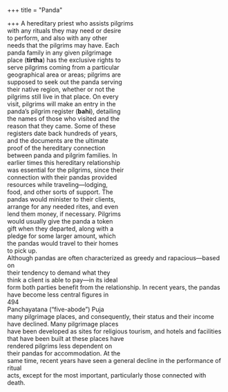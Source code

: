 +++
title = "Panda"

+++
A hereditary priest who assists pilgrims  
with any rituals they may need or desire  
to perform, and also with any other  
needs that the pilgrims may have. Each  
panda family in any given pilgrimage  
place (**tirtha**) has the exclusive rights to  
serve pilgrims coming from a particular  
geographical area or areas; pilgrims are  
supposed to seek out the panda serving  
their native region, whether or not the  
pilgrims still live in that place. On every  
visit, pilgrims will make an entry in the  
panda’s pilgrim register (**bahi**), detailing  
the names of those who visited and the  
reason that they came. Some of these  
registers date back hundreds of years,  
and the documents are the ultimate  
proof of the hereditary connection  
between panda and pilgrim families. In  
earlier times this hereditary relationship  
was essential for the pilgrims, since their  
connection with their pandas provided  
resources while traveling—lodging,  
food, and other sorts of support. The  
pandas would minister to their clients,  
arrange for any needed rites, and even  
lend them money, if necessary. Pilgrims  
would usually give the panda a token  
gift when they departed, along with a  
pledge for some larger amount, which  
the pandas would travel to their homes  
to pick up.  
Although pandas are often characterized as greedy and rapacious—based on  
their tendency to demand what they  
think a client is able to pay—in its ideal  
form both parties benefit from the relationship. In recent years, the pandas  
have become less central figures in  
494  
Panchayatana (“five-abode”) Puja  
many pilgrimage places, and consequently, their status and their income  
have declined. Many pilgrimage places  
have been developed as sites for religious tourism, and hotels and facilities  
that have been built at these places have  
rendered pilgrims less dependent on  
their pandas for accommodation. At the  
same time, recent years have seen a general decline in the performance of ritual  
acts, except for the most important, particularly those connected with death.